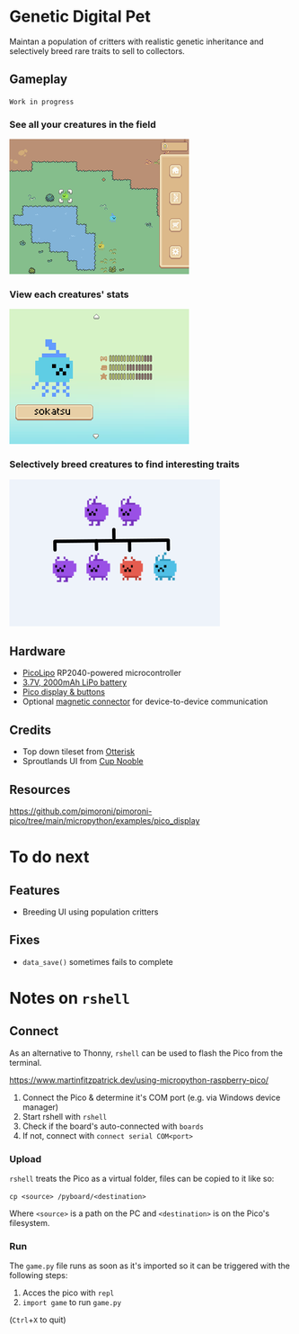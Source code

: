 # Genetic Digital Pet

Maintan a population of critters with realistic genetic inheritance and selectively breed rare traits to sell to collectors.

## Gameplay

`Work in progress`

### See all your creatures in the field

![](https://github.com/GarethMurden/genetibit/blob/master/screenshots/screenshot.png?raw=true)

### View each creatures' stats

![](https://github.com/GarethMurden/genetibit/blob/master/screenshots/creature_stats.png?raw=true)

### Selectively breed creatures to find interesting traits

![](https://github.com/GarethMurden/genetibit/blob/master/screenshots/inheritance_example.png?raw=true)

## Hardware

- [PicoLipo](https://thepihut.com/products/pico-lipo?variant=40824959467715) RP2040-powered microcontroller
- [3.7V, 2000mAh LiPo battery](https://thepihut.com/products/2000mah-3-7v-lipo-battery?variant=42143258050755)
- [Pico display & buttons](https://thepihut.com/products/pico-display-pack-2-8?variant=43884934791363)
- Optional [magnetic connector](https://thepihut.com/products/diy-magnetic-connector-straight-angle-five-contact-pins?variant=42058938253507) for device-to-device communication


## Credits

- Top down tileset from [Otterisk](https://otterisk.itch.io/)
- Sproutlands UI from [Cup Nooble](https://cupnooble.itch.io/)

## Resources 

https://github.com/pimoroni/pimoroni-pico/tree/main/micropython/examples/pico_display

# To do next

## Features

- Breeding UI using population critters

## Fixes

- `data_save()` sometimes fails to complete


# Notes on `rshell`

## Connect

As an alternative to Thonny, `rshell` can be used to flash the Pico from the terminal.

https://www.martinfitzpatrick.dev/using-micropython-raspberry-pico/

1. Connect the Pico & determine it's COM port (e.g. via Windows device manager)
2. Start rshell with `rshell`
3. Check if the board's auto-connected with `boards`
4. If not, connect with `connect serial COM<port>`

### Upload

`rshell` treats the Pico as a virtual folder, files can be copied to it like so:

`cp <source> /pyboard/<destination>`

Where `<source>` is a path on the PC and `<destination>` is on the Pico's filesystem.

### Run

The `game.py` file runs as soon as it's imported so it can be triggered with the following steps:

1. Acces the pico with `repl`
2.  `import game` to run `game.py`

(`Ctrl`+`X` to quit)
